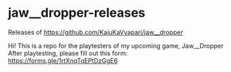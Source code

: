 # jaw__dropper-releases
Releases of https://github.com/KajuKaVyapari/jaw__dropper

Hi! This is a repo for the playtesters of my upcoming game, Jaw__Dropper
After playtesting, please fill out this form:
https://forms.gle/1rtXnqTqEPtDzGgE6
